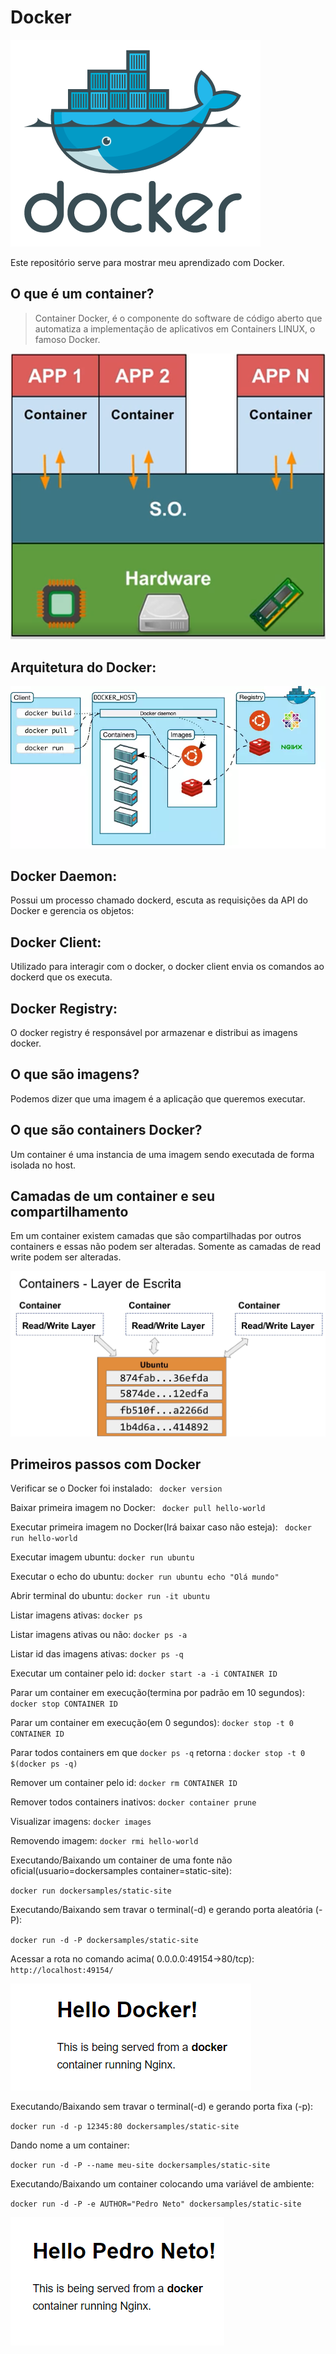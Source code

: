 # Docker
![](/homepage-docker-logo.png)

Este repositório serve para mostrar meu aprendizado com Docker.

## O que é um container?
<blockquote>Container Docker, é o componente do software de código aberto que automatiza a implementação de aplicativos em Containers LINUX, o famoso Docker.</blockquote>

 ![](/Container.png)
 
 ## Arquitetura do Docker:
 
  ![](/docker-arquitetura.webp)
 
 ## Docker Daemon:
 
Possui um processo chamado dockerd, escuta as requisições da API do Docker e gerencia os objetos:

## Docker Client:

Utilizado para interagir com o docker, o docker client envia os comandos ao dockerd que os executa.

## Docker Registry:

O docker registry é responsável por armazenar e distribui as imagens docker.

## O que são imagens?

Podemos dizer que uma imagem é a aplicação que queremos executar.

## O que são containers Docker?

Um container é uma instancia de uma imagem sendo executada de forma isolada no host.


## Camadas de um container e seu compartilhamento

Em um container existem camadas que são compartilhadas por outros containers e essas não podem ser alteradas. Somente as camadas de read write podem ser alteradas.

 ![](/Camadas.jpg)


## Primeiros passos com Docker

Verificar se o Docker foi instalado:
` docker version`

Baixar primeira imagem no Docker:
` docker pull hello-world`

Executar primeira imagem no Docker(Irá baixar caso não esteja):
` docker run hello-world`

Executar imagem ubuntu:
`docker run ubuntu`

Executar o echo do ubuntu:
`docker run ubuntu echo "Olá mundo"`

Abrir terminal do ubuntu:
`docker run -it ubuntu`

Listar imagens ativas:
`docker ps`

Listar imagens ativas ou não:
`docker ps -a`

Listar id das imagens ativas:
`docker ps -q`

Executar um container pelo id:
`docker start -a -i CONTAINER ID`

Parar um container em execução(termina por padrão em 10 segundos):
`docker stop CONTAINER ID`

Parar um container em execução(em 0 segundos):
`docker stop -t 0 CONTAINER ID`

Parar todos containers em que `docker ps -q` retorna :
`docker stop -t 0 $(docker ps -q)`

Remover um container pelo id:
`docker rm CONTAINER ID`

Remover todos containers inativos:
`docker container prune`

Visualizar imagens:
`docker images`

Removendo imagem:
`docker rmi hello-world`

Executando/Baixando um container de uma fonte não oficial(usuario=dockersamples container=static-site):


`docker run dockersamples/static-site`

Executando/Baixando sem travar o terminal(-d) e gerando porta aleatória (-P):

`docker run -d -P dockersamples/static-site`

Acessar a rota no comando acima( 0.0.0.0:49154->80/tcp):
`http://localhost:49154/`
 
 ![](/hellodocker.png)

Executando/Baixando sem travar o terminal(-d) e gerando porta fixa (-p):

`docker run -d -p 12345:80 dockersamples/static-site`

Dando nome a um container:

`docker run -d -P --name meu-site dockersamples/static-site`

Executando/Baixando um container colocando uma variável de ambiente:

`docker run -d -P -e AUTHOR="Pedro Neto" dockersamples/static-site`

 ![](/autorpedroneto.png)


